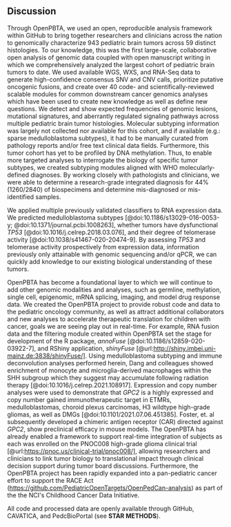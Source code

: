## Discussion

Through OpenPBTA, we used an open, reproducible analysis framework within GitHub to bring together researchers and clinicians across the nation to genomically characterize 943 pediatric brain tumors across 59 distinct histologies.
To our knowledge, this was the first large-scale, collaborative open analysis of genomic data coupled with open manuscript writing in which we comprehensively analyzed the largest cohort of pediatric brain tumors to date.
We used available WGS, WXS, and RNA-Seq data to generate high-confidence consensus SNV and CNV calls, prioritize putative oncogenic fusions, and create over 40 code- and scientifically-reviewed scalable modules for common downstream cancer genomics analyses which have been used to create new knowledge as well as define new questions.
We detect and show expected frequencies of genomic lesions, mutational signatures, and aberrantly regulated signaling pathways across multiple pediatric brain tumor histologies.
Molecular subtyping information was largely not collected nor available for this cohort, and if available (e.g.: sparse medulloblastoma subtypes), it had to be manually curated from pathology reports and/or free text clinical data fields.
Furthermore, this tumor cohort has yet to be profiled by DNA methylation. 
Thus, to enable more targeted analyses to interrogate the biology of specific tumor subtypes, we created subtyping modules aligned with WHO molecularly-defined diagnoses.
By working closely with pathologists and clinicians, we were able to determine a research-grade integrated diagnosis for 44% (1260/2840) of biospecimens and determine mis-diagnosed or mis-identified samples. 

We applied multiple previously validated classifiers to RNA expression data.
We predicted medulloblastoma subtypes [@doi:10.1186/s13029-016-0053-y; @doi:10.1371/journal.pcbi.1008263], whether tumors have dysfunctional _TP53_ [@doi:10.1016/j.celrep.2018.03.076], and their degree of telomerase activity [@doi:10.1038/s41467-020-20474-9].
By assessing _TP53_ and telomerase activity prospectively from expression data, information previously only attainable with genomic sequencing and/or qPCR, we can quickly add knowledge to our existing biological understanding of these tumors.

OpenPBTA has become a foundational layer to which we will continue to add other genomic modalities and analyses, such as germline, methylation, single cell, epigenomic, mRNA splicing, imaging, and model drug response data.
We created the OpenPBTA project to provide robust code and data to the pediatric oncology community, as well as attract additional collaborators and new analyses to accelerate therapeutic translation for children with cancer, goals we are seeing play out in real-time.
For example, RNA fusion data and the filtering module created within OpenPBTA set the stage for development of the R package, _annoFuse_ [@doi:10.1186/s12859-020-03922-7], and RShiny application, _shinyFuse_ [@url:http://shiny.imbei.uni-mainz.de:3838/shinyFuse/].
Using medulloblastoma subtyping and immune deconvolution analyses performed herein, Dang and colleagues showed enrichment of monocyte and microglia-derived macrophages within the SHH subgroup which they suggest may accumulate following radiation therapy [@doi:10.1016/j.celrep.2021.108917].
Expression and copy number analyses were used to demonstrate that _GPC2_ is a highly expressed and copy number gained immunotherapeutic target in ETMRs, medulloblastomas, choroid plexus carcinomas, H3 wildtype high-grade gliomas, as well as DMGs [@doi:10.1101/2021.07.06.451385].
Foster, et. al subsequently developed a chimeric antigen receptor (CAR) directed against _GPC2_, show preclinical efficacy in mouse models. 
The OpenPBTA has already enabled a framework to support real-time integration of subjects as each was enrolled on the PNOC008 high-grade glioma clinical trial [@url:https://pnoc.us/clinical-trial/pnoc008/], allowing researchers and clinicians to link tumor biology to translational impact through clinical decision support during tumor board discussions.
Furthermore, the OpenPBTA project has been rapidly expanded into a pan-pediatric cancer effort to support the RACE Act (https://github.com/PediatricOpenTargets/OpenPedCan-analysis) as part of the the NCI's Childhood Cancer Data Initiative.

All code and processed data are openly available through GitHub, CAVATICA, and PedcBioPortal (see **STAR METHODS**).
